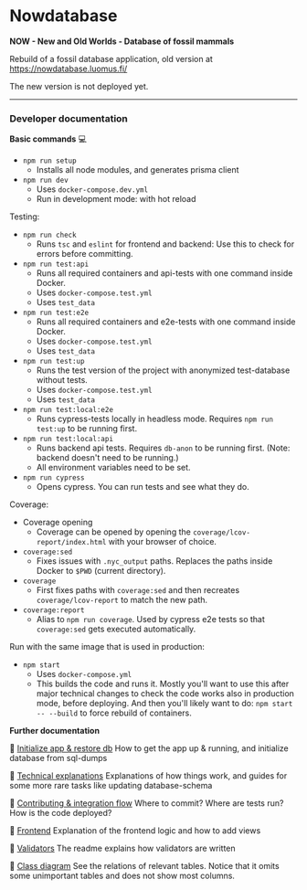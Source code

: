 # Nowdatabase

**NOW - New and Old Worlds - Database of fossil mammals**

Rebuild of a fossil database application, old version at https://nowdatabase.luomus.fi/ 

The new version is not deployed yet.

_____

### Developer documentation

**Basic commands** :computer:

+ `npm run setup`
  + Installs all node modules, and generates prisma client
+ `npm run dev` 
  + Uses `docker-compose.dev.yml`
  + Run in development mode: with hot reload

Testing:

+ `npm run check`
  + Runs `tsc` and `eslint` for frontend and backend: Use this to check for errors before committing.
+ `npm run test:api`
  + Runs all required containers and api-tests with one command inside Docker. 
  + Uses `docker-compose.test.yml`
  + Uses `test_data`
+ `npm run test:e2e`
  + Runs all required containers and e2e-tests with one command inside Docker. 
  + Uses `docker-compose.test.yml`
  + Uses `test_data`
+ `npm run test:up`
  + Runs the test version of the project with anonymized test-database without tests.
  + Uses `docker-compose.test.yml`
  + Uses `test_data`
+ `npm run test:local:e2e`
  + Runs cypress-tests locally in headless mode. Requires `npm run test:up` to be running first.
+ `npm run test:local:api`
  + Runs backend api tests. Requires `db-anon` to be running first. (Note: backend doesn't need to be running.)
  + All environment variables need to be set.
+ `npm run cypress`
  + Opens cypress. You can run tests and see what they do.

Coverage:

+ Coverage opening
  + Coverage can be opened by opening the `coverage/lcov-report/index.html` with your browser of choice.
+ `coverage:sed`
  + Fixes issues with `.nyc_output` paths. Replaces the paths inside Docker to `$PWD` (current directory).
+ `coverage`
  + First fixes paths with `coverage:sed` and then recreates `coverage/lcov-report` to match the new path.
+ `coverage:report`
  + Alias to `npm run coverage`. Used by cypress e2e tests so that `coverage:sed` gets executed automatically.

Run with the same image that is used in production:

+ `npm start`
  + Uses `docker-compose.yml`
  + This builds the code and runs it. Mostly you'll want to use this after major technical changes to check the code works also in production mode, before deploying. And then you'll likely want to do: `npm start -- --build` to force rebuild of containers.

**Further documentation**

:rocket: [Initialize app & restore db](documentation/init.md) How to get the app up & running, and initialize database from sql-dumps

:wrench: [Technical explanations](documentation/technical_explanations.md) Explanations of how things work, and guides for some more rare tasks like updating database-schema

:raised_hands: [Contributing & integration flow](documentation/contributing.md) Where to commit? Where are tests run? How is the code deployed?

:memo: [Frontend](documentation/frontend.md) Explanation of the frontend logic and how to add views

:mag_right: [Validators](frontend/src/validators/) The readme explains how validators are written

:mag_right: [Class diagram](documentation/class_diagram.md) See the relations of relevant tables. Notice that it omits some unimportant tables and does not show most columns.
